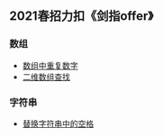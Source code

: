 ## 2021春招力扣《剑指offer》

### 数组
- [数组中重复数字](https://github.com/wuye251/algorithm/blob/master/%E9%9D%A2%E8%AF%95%E5%87%86%E5%A4%87/2021/%E5%89%91%E6%8C%87offer/%E6%89%BE%E5%87%BA%E9%87%8D%E5%A4%8D%E6%95%B0%E5%AD%97.c)
- [二维数组查找](https://github.com/wuye251/algorithm/blob/master/%E9%9D%A2%E8%AF%95%E5%87%86%E5%A4%87/2021/%E5%89%91%E6%8C%87offer/%E4%BA%8C%E7%BB%B4%E6%9C%89%E5%BA%8F%E6%95%B0%E7%BB%84%E6%9F%A5target.php)

### 字符串
- [替换字符串中的空格](https://github.com/wuye251/algorithm/blob/master/%E9%9D%A2%E8%AF%95%E5%87%86%E5%A4%87/2021/%E5%89%91%E6%8C%87offer/%E6%9B%BF%E6%8D%A2%E5%AD%97%E7%AC%A6%E4%B8%B2%E4%B8%AD%E7%9A%84%E7%A9%BA%E6%A0%BC.c)


